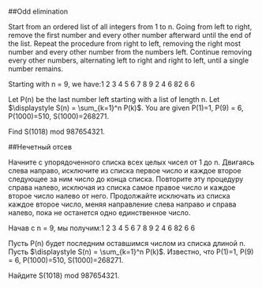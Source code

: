 ##Odd elimination


Start from an ordered list of all integers from 1 to n. Going from left to right, remove the first number and every other number afterward until the end of the list. Repeat the procedure from right to left, removing the right most number and every other number from the numbers left. Continue removing every other numbers, alternating left to right and right to left, until a single number remains.


Starting with n = 9, we have:1 2 3 4 5 6 7 8 9
2 4 6 82 6
6


Let P(n) be the last number left starting with a list of length n.
Let $\displaystyle S(n) = \sum_{k=1}^n P(k)$.
You are given P(1)=1, P(9) = 6, P(1000)=510, S(1000)=268271.


Find S(1018) mod 987654321.

##Нечетный отсев


Начните с упорядоченного списка всех целых чисел от 1 до n. Двигаясь слева направо, исключите из списка первое число и каждое второе следующее за ним число до конца списка. Повторите эту процедуру справа налево, исключая из списка самое правое число и каждое второе число налево от него. Продолжайте исключать из списка каждое второе число, меняя направление слева направо и справа налево, пока не останется одно единственное число.


Начав с n = 9, мы получим:1 2 3 4 5 6 7 8 9
2 4 6 82 6
6


Пусть P(n) будет последним оставшимся числом из списка длиной n.
Пусть $\displaystyle S(n) = \sum_{k=1}^n P(k)$.
Известно, что P(1)=1, P(9) = 6, P(1000)=510, S(1000)=268271.


Найдите S(1018) mod 987654321.

